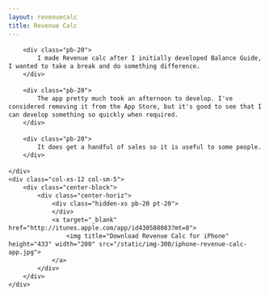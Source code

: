 ```yaml
---
layout: revenuecalc
title: Revenue Calc
---
```


<div class="row">
	<div class="col-xs-12 col-sm-7">

		<div class="pb-20">
			I made Revenue calc after I initially developed Balance Guide, I wanted to take a break and do something difference. 
		</div>

		<div class="pb-20">
			The app pretty much took an afternoon to develop. I've considered removing it from the App Store, but it's good to see that I can develop something so quickly when required.
		</div>

		<div class="pb-20">
			It does get a handful of sales so it is useful to some people.
		</div>

	</div>
	<div class="col-xs-12 col-sm-5">
		<div class="center-block">
			<div class="center-horiz">
				<div class="hidden-xs pb-20 pt-20">
				</div>
				<a target="_blank" href="http://itunes.apple.com/app/id430588083?mt=8">
  					<img title="Download Revenue Calc for iPhone" height="433" width="200" src="/static/img-300/iphone-revenue-calc-app.jpg">
				</a>
			</div>
		</div>
	</div>

</div>
